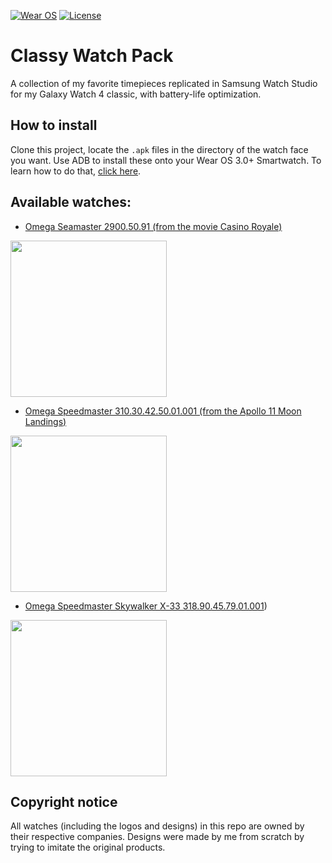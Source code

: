 [![Wear OS](https://img.shields.io/badge/Made%20for-Wear%20OS%203.0-4285f4.svg?style=flat-square&logo=wear%20os)](https://wearos.google.com)
[![License](https://img.shields.io/badge/License-MIT-purple?style=flat-square&logo=libreoffice)](LICENSE)

# Classy Watch Pack

A collection of my favorite timepieces replicated in Samsung Watch Studio for my Galaxy Watch 4 classic, with battery-life optimization.

## How to install

Clone this project, locate the `.apk` files in the directory of the watch face you want. Use ADB to install these onto your Wear OS 3.0+ Smartwatch. To learn how to do that, [click here](https://forum.xda-developers.com/t/how-to-install-apps-on-wear-os-all-methods.4510255/).

## Available watches:

- [Omega Seamaster 2900.50.91 (from the movie Casino Royale)](https://www.omegawatches.com/watch-omega-seamaster-planet-ocean-big-size-29005091)
<img src = "https://www.omegawatches.com/media/catalog/product/cache/a5c37fddc1a529a1a44fea55d527b9a116f3738da3a2cc38006fcc613c37c391/o/m/omega-seamaster-planet-ocean-big-size-29005091-l-707a76.png" width = "250dp">

- [Omega Speedmaster 310.30.42.50.01.001 (from the Apollo 11 Moon Landings)](https://www.omegawatches.com/watch-omega-speedmaster-moonwatch-professional-co-axial-master-chronometer-chronograph-42-mm-31030425001001)
<img src = "https://www.omegawatches.com/media/catalog/product/cache/a5c37fddc1a529a1a44fea55d527b9a116f3738da3a2cc38006fcc613c37c391/o/m/omega-speedmaster-moonwatch-professional-co-axial-master-chronometer-chronograph-42-mm-31030425001001-l-92cae8.png" width = "250dp">

- [Omega Speedmaster Skywalker X-33 318.90.45.79.01.001](https://www.omegawatches.com/watch-omega-speedmaster-skywalker-x-33-chronograph-45-mm-31890457901001#:~:text=Speedmaster%20Skywalker%20X%2D33%20Chronograph,01.001%20%7C%20OMEGA%C2%AE)\)
<img src = "https://www.omegawatches.com/media/catalog/product/cache/a5c37fddc1a529a1a44fea55d527b9a116f3738da3a2cc38006fcc613c37c391/o/m/omega-speedmaster-skywalker-x-33-chronograph-45-mm-31890457901001-l-837ecf.png" width = "250dp">

## Copyright notice
All watches (including the logos and designs) in this repo are owned by their respective companies. Designs were made by me from scratch by trying to imitate the original products.
